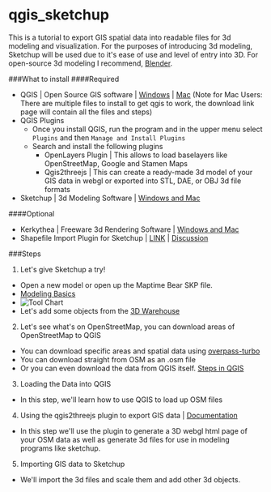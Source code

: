 # qgis_sketchup

This is a tutorial to export GIS spatial data into readable files for 3d modeling and visualization. For the purposes of introducing 3d modeling, Sketchup will be used due to it's ease of use and level of entry into 3D. For open-source 3d modeling I recommend, [Blender](https://www.blender.org/).

###What to install
####Required
* QGIS | Open Source GIS software | [Windows](http://www.qgis.org/en/site/forusers/download.html) | [Mac](http://www.kyngchaos.com/software/qgis) (Note for Mac Users: There are multiple files to install to get qgis to work, the download link page will contain all the files and steps)
* QGIS Plugins
  * Once you install QGIS, run the program and in the upper menu select `Plugins` and then `Manage and Install Plugins`
  * Search and install the following plugins
    * OpenLayers Plugin | This allows to load baselayers like OpenStreetMap, Google and Stamen Maps
    * Qgis2threejs | This can create a ready-made 3d model of your GIS data in webgl or exported into STL, DAE, or OBJ 3d file formats
* Sketchup | 3d Modeling Software | [Windows and Mac](http://www.sketchup.com/download)

####Optional
* Kerkythea | Freeware 3d Rendering Software | [Windows and Mac](http://www.kerkythea.net/cms/)
* Shapefile Import Plugin for Sketchup | [LINK](https://sites.google.com/site/spirixcode/code) | [Discussion](http://forums.sketchup.com/t/developing-importer-for-shp-or-shx-to-sketchup/15959)

###Steps
1. Let's give Sketchup a try!
 * Open a new model or open up the Maptime Bear SKP file.
 * [Modeling Basics](http://sketchup-basics.wikispaces.com/file/view/EDU_GeoModelingBasics.pdf)
 * ![Tool Chart](https://raw.githubusercontent.com/maptimeLA/qgis_sketchup/master/images/tool_chart.PNG)
 * Let's add some objects from the [3D Warehouse](https://3dwarehouse.sketchup.com)
2. Let's see what's on OpenStreetMap, you can download areas of OpenStreetMap to QGIS
 * You can download specific areas and spatial data using [overpass-turbo](http://overpass-turbo.eu/)
 * You can download straight from OSM as an .osm file
 * Or you can even download the data from QGIS itself. [Steps in QGIS](http://learnosm.org/en/osm-data/osm-in-qgis/)
3. Loading the Data into QGIS
 * In this step, we'll learn how to use QGIS to load up OSM files
4. Using the qgis2threejs plugin to export GIS data | [Documentation](http://qgis2threejs.readthedocs.io/en/docs-release/)
 * In this step we'll use the plugin to generate a 3D webgl html page of your OSM data as well as generate 3d files for use in modeling programs like sketchup.
5. Importing GIS data to Sketchup
 * We'll import the 3d files and scale them and add other 3d objects.
